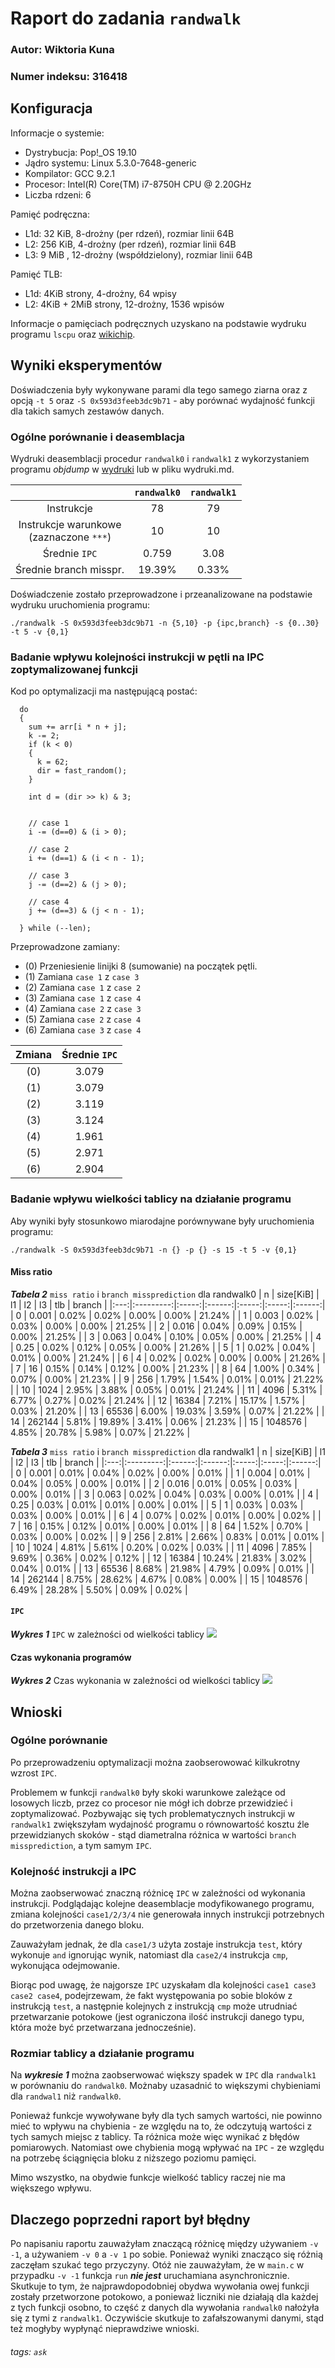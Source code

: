 # Raport do zadania `randwalk`

### Autor: Wiktoria Kuna
### Numer indeksu: 316418

Konfiguracja
---

Informacje o systemie:

 * Dystrybucja: Pop!_OS 19.10
 * Jądro systemu: Linux 5.3.0-7648-generic
 * Kompilator: GCC 9.2.1
 * Procesor: Intel(R) Core(TM) i7-8750H CPU @ 2.20GHz
 * Liczba rdzeni: 6

Pamięć podręczna:

 * L1d: 32 KiB, 8-drożny (per rdzeń), rozmiar linii 64B
 * L2: 256 KiB, 4-drożny (per rdzeń), rozmiar linii 64B
 * L3: 9 MiB , 12-drożny (współdzielony), rozmiar linii 64B

Pamięć TLB:

 * L1d: 4KiB strony, 4-drożny, 64 wpisy
 * L2: 4KiB + 2MiB strony, 12-drożny, 1536 wpisów

Informacje o pamięciach podręcznych uzyskano na podstawie wydruku programu
`lscpu` oraz [wikichip](https://en.wikichip.org/wiki/intel/microarchitectures/coffee_lake).

Wyniki eksperymentów
---

Doświadczenia były wykonywane parami dla tego samego ziarna oraz z opcją `-t 5` oraz `-S 0x593d3feeb3dc9b71` - aby porównać wydajność funkcji dla takich samych zestawów danych.

### Ogólne porównanie i deasemblacja

Wydruki deasemblacji procedur `randwalk0` i `randwalk1` z wykorzystaniem programu *objdump* w [wydruki](https://hackmd.io/Ps9bA80MQXmCq1v4eEWx-A) lub w pliku wydruki.md.


|                                            | `randwalk0` | `randwalk1` |
|:------------------------------------------:|:-----------:|:-----------:|
|                 Instrukcje                 |     78      |     79      |
| Instrukcje warunkowe<br>(zaznaczone `***`) |     10      |     10      |
|               Średnie `IPC`                |    0.759    |    3.08     |
|           Średnie branch misspr.           |   19.39%    |    0.33%    |

Doświadczenie zostało przeprowadzone i przeanalizowane na podstawie wydruku uruchomienia programu:
```
./randwalk -S 0x593d3feeb3dc9b71 -n {5,10} -p {ipc,branch} -s {0..30} -t 5 -v {0,1}
```

### Badanie wpływu kolejności instrukcji w pętli na IPC zoptymalizowanej funkcji
Kod po optymalizacji ma następującą postać:
```C=
  do
  {
    sum += arr[i * n + j];
    k -= 2;
    if (k < 0)
    {
      k = 62;
      dir = fast_random();
    }

    int d = (dir >> k) & 3;


    // case 1
    i -= (d==0) & (i > 0);

    // case 2
    i += (d==1) & (i < n - 1);

    // case 3
    j -= (d==2) & (j > 0);

    // case 4
    j += (d==3) & (j < n - 1);

  } while (--len);
```

Przeprowadzone zamiany:
- $(0)$ Przeniesienie linijki 8 (sumowanie) na początek pętli.
- $(1)$ Zamiana `case 1` z `case 3`
- $(2)$ Zamiana `case 1` z `case 2`
- $(3)$ Zamiana `case 1` z `case 4`
- $(4)$ Zamiana `case 2` z `case 3`
- $(5)$ Zamiana `case 2` z `case 4`
- $(6)$ Zamiana `case 3` z `case 4`

| Zmiana | Średnie `IPC` |
|:------:|:-------------:|
| $(0)$  |     3.079     |
| $(1)$  |     3.079     |
| $(2)$  |     3.119     |
| $(3)$  |     3.124     |
| $(4)$  |     1.961     |
| $(5)$  |     2.971     |
| $(6)$  |     2.904     |


### Badanie wpływu wielkości tablicy na działanie programu

Aby wyniki były stosunkowo miarodajne porównywane były uruchomienia programu:
```
./randwalk -S 0x593d3feeb3dc9b71 -n {} -p {} -s 15 -t 5 -v {0,1}
```

#### Miss ratio

***Tabela 2*** `miss ratio` i `branch missprediction` dla randwalk0 
|  n  | size[KiB] |  l1   |   l2   |  l3   |  tlb  | branch |
|:---:|:---------:|:-----:|:------:|:-----:|:-----:|:------:|
|  0  |   0.001   | 0.02% | 0.02%  | 0.00% | 0.00% | 21.24% |
|  1  |   0.003   | 0.02% | 0.03%  | 0.00% | 0.00% | 21.25% |
|  2  |   0.016   | 0.04% | 0.09%  | 0.15% | 0.00% | 21.25% |
|  3  |   0.063   | 0.04% | 0.10%  | 0.05% | 0.00% | 21.25% |
|  4  |   0.25    | 0.02% | 0.12%  | 0.05% | 0.00% | 21.26% |
|  5  |     1     | 0.02% | 0.04%  | 0.01% | 0.00% | 21.24% |
|  6  |     4     | 0.02% | 0.02%  | 0.00% | 0.00% | 21.26% |
|  7  |    16     | 0.15% | 0.14%  | 0.12% | 0.00% | 21.23% |
|  8  |    64     | 1.00% | 0.34%  | 0.07% | 0.00% | 21.23% |
|  9  |    256    | 1.79% | 1.54%  | 0.01% | 0.01% | 21.22% |
| 10  |   1024    | 2.95% | 3.88%  | 0.05% | 0.01% | 21.24% |
| 11  |   4096    | 5.31% | 6.77%  | 0.27% | 0.02% | 21.24% |
| 12  |   16384   | 7.21% | 15.17% | 1.57% | 0.03% | 21.20% |
| 13  |   65536   | 6.00% | 19.03% | 3.59% | 0.07% | 21.22% |
| 14  |  262144   | 5.81% | 19.89% | 3.41% | 0.06% | 21.23% |
| 15  |  1048576  | 4.85% | 20.78% | 5.98% | 0.07% | 21.22% |




***Tabela 3*** `miss ratio` i `branch missprediction` dla randwalk1
|  n  | size[KiB] |   l1   |   l2   |  l3   |  tlb  | branch |
|:---:|:---------:|:------:|:------:|:-----:|:-----:|:------:|
|  0  |   0.001   | 0.01%  | 0.04%  | 0.02% | 0.00% | 0.01%  |
|  1  |   0.004   | 0.01%  | 0.04%  | 0.05% | 0.00% | 0.01%  |
|  2  |   0.016   | 0.01%  | 0.05%  | 0.03% | 0.00% | 0.01%  |
|  3  |   0.063   | 0.02%  | 0.04%  | 0.03% | 0.00% | 0.01%  |
|  4  |   0.25    | 0.03%  | 0.01%  | 0.01% | 0.00% | 0.01%  |
|  5  |     1     | 0.03%  | 0.03%  | 0.03% | 0.00% | 0.01%  |
|  6  |     4     | 0.07%  | 0.02%  | 0.01% | 0.00% | 0.02%  |
|  7  |    16     | 0.15%  | 0.12%  | 0.01% | 0.00% | 0.01%  |
|  8  |    64     | 1.52%  | 0.70%  | 0.03% | 0.00% | 0.02%  |
|  9  |    256    | 2.81%  | 2.66%  | 0.83% | 0.01% | 0.01%  |
| 10  |   1024    | 4.81%  | 5.61%  | 0.20% | 0.02% | 0.03%  |
| 11  |   4096    | 7.85%  | 9.69%  | 0.36% | 0.02% | 0.12%  |
| 12  |   16384   | 10.24% | 21.83% | 3.02% | 0.04% | 0.01%  |
| 13  |   65536   | 8.68%  | 21.98% | 4.79% | 0.09% | 0.01%  |
| 14  |  262144   | 8.75%  | 28.62% | 4.67% | 0.08% | 0.00%  |
| 15  |  1048576  | 6.49%  | 28.28% | 5.50% | 0.09% | 0.02%  |




#### `IPC`
***Wykres 1*** `IPC` w zależności od wielkości tablicy
![](https://i.imgur.com/bSebmlw.png)




#### Czas wykonania programów
***Wykres 2*** Czas wykonania w zależności od wielkości tablicy
![](https://i.imgur.com/0dSpJ4s.png)




Wnioski
---
### Ogólne porównanie
Po przeprowadzeniu optymalizacji można zaobserowować kilkukrotny wzrost `IPC`.  

Problemem w funkcji `randwalk0` były skoki warunkowe zależące od losowych liczb, przez co procesor nie mógł ich dobrze przewidzieć i zoptymalizować. Pozbywając się tych problematycznych instrukcji w `randwalk1` zwiększyłam wydajność programu o równowartość kosztu źle przewidzianych skoków - stąd diametralna różnica w wartości `branch missprediction`, a tym samym `IPC`.

### Kolejność instrukcji a IPC

Można zaobserwować znaczną różnicę `IPC` w zależności od wykonania instrukcji. Podglądając kolejne deasemblacje modyfikowanego programu, zmiana kolejności `case1/2/3/4` nie generowała innych instrukcji potrzebnych do przetworzenia danego bloku.

Zauważyłam jednak, że dla `case1/3` użyta zostaje instrukcja `test`, który wykonuje `and` ignorując wynik, natomiast dla `case2/4` instrukcja `cmp`, wykonująca odejmowanie.

Biorąc pod uwagę, że najgorsze `IPC` uzyskałam dla kolejności `case1 case3 case2 case4`, podejrzewam, że fakt występowania po sobie bloków z instrukcją `test`, a następnie kolejnych z instrukcją `cmp` może utrudniać przetwarzanie potokowe (jest ograniczona ilość instrukcji danego typu, która może być przetwarzana jednocześnie).

### Rozmiar tablicy a działanie programu
Na ***wykresie 1*** można zaobserwować większy spadek w `IPC` dla `randwalk1` w porównaniu do `randwalk0`. Możnaby uzasadnić to większymi chybieniami dla `randwal1` niż `randwalk0`.

Ponieważ funkcje wywoływane były dla tych samych wartości, nie powinno mieć to wpływu na chybienia - ze względu na to, że odczytują wartości z tych samych miejsc z tablicy. Ta różnica może więc wynikać z błędów pomiarowych. Natomiast owe chybienia mogą wpływać na `IPC` - ze względu na potrzebę ściągnięcia bloku z niższego poziomu pamięci.

Mimo wszystko, na obydwie funkcje wielkość tablicy raczej nie ma większego wpływu.

Dlaczego poprzedni raport był błędny
---
Po napisaniu raportu zauważyłam znaczącą różnicę między używaniem `-v -1`, a używaniem `-v 0` a `-v 1` po sobie. Ponieważ wyniki znacząco się różnią zaczęłam szukać tego przyczyny. Otóż nie zauważyłam, że w `main.c` w przypadku `-v -1` funkcja `run` ***nie jest*** uruchamiana asynchronicznie. Skutkuje to tym, że najprawdopodobniej obydwa wywołania owej funkcji zostały przetworzone potokowo, a ponieważ liczniki nie działają dla każdej z tych funkcji osobno, to część z danych dla wywołania `randwalk0` nałożyła się z tymi z `randwalk1`. Oczywiście skutkuje to zafałszowanymi danymi, stąd też mogłyby wypłynąć nieprawdziwe wnioski.

###### tags: `ask`
